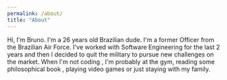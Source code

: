 ```yaml
---
permalink: /about/
title: "About"
---
```


Hi, I'm Bruno. I'm a 26 years old Brazilian dude. I'm a former Officer from the Brazilian Air Force. I've worked with Software Engineering for the last 2 years and then I decided to quit the military to pursue new challenges on the market. When I'm not coding , I'm probably at the gym, reading some philosophical book , playing video games or just staying with my family.